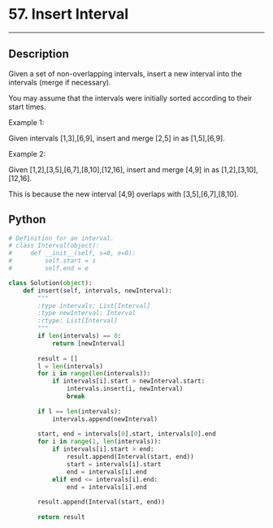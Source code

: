 # 57. Insert Interval

---

## Description

Given a set of non-overlapping intervals, insert a new interval into the intervals (merge if necessary).

You may assume that the intervals were initially sorted according to their start times.

Example 1:

Given intervals [1,3],[6,9], insert and merge [2,5] in as [1,5],[6,9].

Example 2:

Given [1,2],[3,5],[6,7],[8,10],[12,16], insert and merge [4,9] in as [1,2],[3,10],[12,16].

This is because the new interval [4,9] overlaps with [3,5],[6,7],[8,10].


## Python

```python
# Definition for an interval.
# class Interval(object):
#     def __init__(self, s=0, e=0):
#         self.start = s
#         self.end = e

class Solution(object):
    def insert(self, intervals, newInterval):
        """
        :type intervals: List[Interval]
        :type newInterval: Interval
        :rtype: List[Interval]
        """
        if len(intervals) == 0:
            return [newInterval]
        
        result = []
        l = len(intervals)
        for i in range(len(intervals)):
            if intervals[i].start > newInterval.start:
                intervals.insert(i, newInterval)
                break
            
        if l == len(intervals):
            intervals.append(newInterval)
            
        start, end = intervals[0].start, intervals[0].end
        for i in range(1, len(intervals)):
            if intervals[i].start > end:
                result.append(Interval(start, end))
                start = intervals[i].start
                end = intervals[i].end
            elif end <= intervals[i].end:
                end = intervals[i].end
                
        result.append(Interval(start, end))
        
        return result
```
